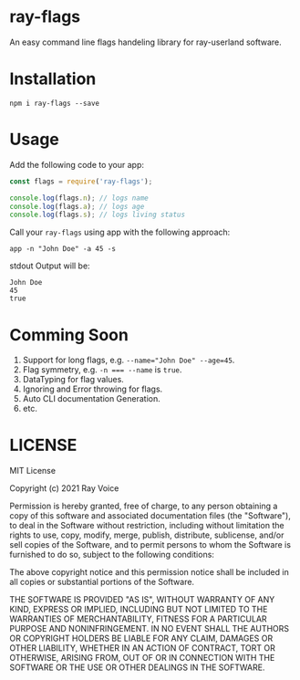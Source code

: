 # ray-flags
An easy command line flags handeling library for ray-userland software.

# Installation
```
npm i ray-flags --save
```

# Usage
Add the following code to your app:
```javascript
const flags = require('ray-flags');

console.log(flags.n); // logs name
console.log(flags.a); // logs age
console.log(flags.s); // logs living status

```
Call your `ray-flags` using app with the following approach:
```
app -n "John Doe" -a 45 -s
```
stdout Output will be:
```
John Doe
45
true
```

# Comming Soon
1. Support for long flags, e.g. `--name="John Doe" --age=45`.
2. Flag symmetry, e.g. `-n === --name` is `true`.
3. DataTyping for flag values.
4. Ignoring and Error throwing for flags.
5. Auto CLI documentation Generation.
6. etc.

# LICENSE
MIT License

Copyright (c) 2021 Ray Voice

Permission is hereby granted, free of charge, to any person obtaining a copy
of this software and associated documentation files (the "Software"), to deal
in the Software without restriction, including without limitation the rights
to use, copy, modify, merge, publish, distribute, sublicense, and/or sell
copies of the Software, and to permit persons to whom the Software is
furnished to do so, subject to the following conditions:

The above copyright notice and this permission notice shall be included in all
copies or substantial portions of the Software.

THE SOFTWARE IS PROVIDED "AS IS", WITHOUT WARRANTY OF ANY KIND, EXPRESS OR
IMPLIED, INCLUDING BUT NOT LIMITED TO THE WARRANTIES OF MERCHANTABILITY,
FITNESS FOR A PARTICULAR PURPOSE AND NONINFRINGEMENT. IN NO EVENT SHALL THE
AUTHORS OR COPYRIGHT HOLDERS BE LIABLE FOR ANY CLAIM, DAMAGES OR OTHER
LIABILITY, WHETHER IN AN ACTION OF CONTRACT, TORT OR OTHERWISE, ARISING FROM,
OUT OF OR IN CONNECTION WITH THE SOFTWARE OR THE USE OR OTHER DEALINGS IN THE
SOFTWARE.

